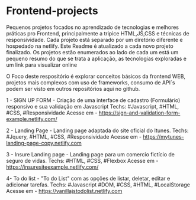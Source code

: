 # Frontend-projects
Pequenos projetos focados no aprendizado de tecnologias e melhores práticas pro Frontend, principalmente a tripice HTML,JS,CSS e técnicas de responsividade.
Cada projeto está separado por um diretório diferente e hospedado na netlify.
Este Readme é atualizado a cada novo projeto finalizado.
Os projetos estão enumerados ao lado de cada um está um pequeno resumo do que se trata a aplicação, as tecnologias exploradas e um link para visualizar online

O Foco deste respositório é explorar conceitos básicos da frontend WEB, projetos mais complexos com uso de frameworks, consumo de API´s podem ser visto em outros repositórios aqui no github.

1 - SIGN UP FORM - Criação de uma interface de cadastro (Formulário) responsivo e sua validação em Javascript
Techs: #Javascript, #HTML, #CSS, #Responsividade
Acesse em - https://sign-and-validation-form-example.netlify.com/


2 - Landing Page - Landing page adaptada do site oficial do Itunes.
Techs: #Jquery, #HTML, #CSS, #Responsividade
Acesse em - https://mytunes-landing-page-copy.netlify.com

3 - Insure Landing page - Landing page para um comercio fictício de seguro de vidas.
Techs: #HTML, #CSS, #Flexbox
Acesse em - https://insuresiteexample.netlify.com/

4- To do list - "To do List" com as opções de listar, deletar, editar e adicionar tarefas.
Techs: #Javascript #DOM, #CSS, #HTML, #LocalStorage
Acesse em -  https://vanillajstodolist.netlify.com
